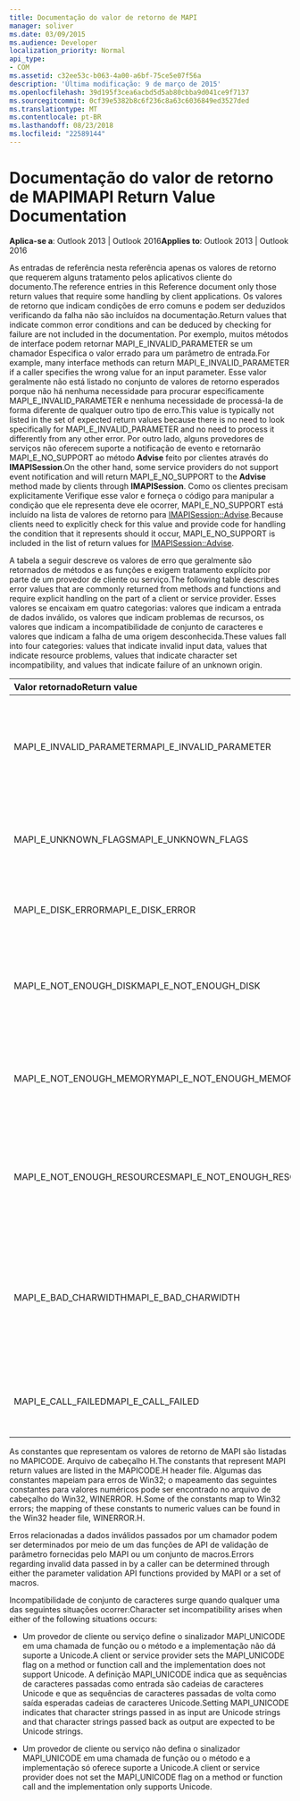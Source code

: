 ```yaml
---
title: Documentação do valor de retorno de MAPI
manager: soliver
ms.date: 03/09/2015
ms.audience: Developer
localization_priority: Normal
api_type:
- COM
ms.assetid: c32ee53c-b063-4a00-a6bf-75ce5e07f56a
description: 'Última modificação: 9 de março de 2015'
ms.openlocfilehash: 39d195f3cea6acbd5d5ab80cbba9d041ce9f7137
ms.sourcegitcommit: 0cf39e5382b8c6f236c8a63c6036849ed3527ded
ms.translationtype: MT
ms.contentlocale: pt-BR
ms.lasthandoff: 08/23/2018
ms.locfileid: "22589144"
---
```

# <a name="mapi-return-value-documentation"></a><span data-ttu-id="08555-103">Documentação do valor de retorno de MAPI</span><span class="sxs-lookup"><span data-stu-id="08555-103">MAPI Return Value Documentation</span></span>

  
  
<span data-ttu-id="08555-104">**Aplica-se a**: Outlook 2013 | Outlook 2016</span><span class="sxs-lookup"><span data-stu-id="08555-104">**Applies to**: Outlook 2013 | Outlook 2016</span></span> 
  
<span data-ttu-id="08555-105">As entradas de referência nesta referência apenas os valores de retorno que requerem alguns tratamento pelos aplicativos cliente do documento.</span><span class="sxs-lookup"><span data-stu-id="08555-105">The reference entries in this Reference document only those return values that require some handling by client applications.</span></span> <span data-ttu-id="08555-106">Os valores de retorno que indicam condições de erro comuns e podem ser deduzidos verificando da falha não são incluídos na documentação.</span><span class="sxs-lookup"><span data-stu-id="08555-106">Return values that indicate common error conditions and can be deduced by checking for failure are not included in the documentation.</span></span> <span data-ttu-id="08555-107">Por exemplo, muitos métodos de interface podem retornar MAPI_E_INVALID_PARAMETER se um chamador Especifica o valor errado para um parâmetro de entrada.</span><span class="sxs-lookup"><span data-stu-id="08555-107">For example, many interface methods can return MAPI_E_INVALID_PARAMETER if a caller specifies the wrong value for an input parameter.</span></span> <span data-ttu-id="08555-108">Esse valor geralmente não está listado no conjunto de valores de retorno esperados porque não há nenhuma necessidade para procurar especificamente MAPI_E_INVALID_PARAMETER e nenhuma necessidade de processá-la de forma diferente de qualquer outro tipo de erro.</span><span class="sxs-lookup"><span data-stu-id="08555-108">This value is typically not listed in the set of expected return values because there is no need to look specifically for MAPI_E_INVALID_PARAMETER and no need to process it differently from any other error.</span></span> <span data-ttu-id="08555-109">Por outro lado, alguns provedores de serviços não oferecem suporte a notificação de evento e retornarão MAPI_E_NO_SUPPORT ao método **Advise** feito por clientes através do **IMAPISession**.</span><span class="sxs-lookup"><span data-stu-id="08555-109">On the other hand, some service providers do not support event notification and will return MAPI_E_NO_SUPPORT to the **Advise** method made by clients through **IMAPISession**.</span></span> <span data-ttu-id="08555-110">Como os clientes precisam explicitamente Verifique esse valor e forneça o código para manipular a condição que ele representa deve ele ocorrer, MAPI_E_NO_SUPPORT está incluído na lista de valores de retorno para [IMAPISession::Advise](imapisession-advise.md).</span><span class="sxs-lookup"><span data-stu-id="08555-110">Because clients need to explicitly check for this value and provide code for handling the condition that it represents should it occur, MAPI_E_NO_SUPPORT is included in the list of return values for [IMAPISession::Advise](imapisession-advise.md).</span></span>
  
<span data-ttu-id="08555-111">A tabela a seguir descreve os valores de erro que geralmente são retornados de métodos e as funções e exigem tratamento explícito por parte de um provedor de cliente ou serviço.</span><span class="sxs-lookup"><span data-stu-id="08555-111">The following table describes error values that are commonly returned from methods and functions and require explicit handling on the part of a client or service provider.</span></span> <span data-ttu-id="08555-112">Esses valores se encaixam em quatro categorias: valores que indicam a entrada de dados inválido, os valores que indicam problemas de recursos, os valores que indicam a incompatibilidade de conjunto de caracteres e valores que indicam a falha de uma origem desconhecida.</span><span class="sxs-lookup"><span data-stu-id="08555-112">These values fall into four categories: values that indicate invalid input data, values that indicate resource problems, values that indicate character set incompatibility, and values that indicate failure of an unknown origin.</span></span>
  
|<span data-ttu-id="08555-113">**Valor retornado**</span><span class="sxs-lookup"><span data-stu-id="08555-113">**Return value**</span></span>|<span data-ttu-id="08555-114">**Descrição**</span><span class="sxs-lookup"><span data-stu-id="08555-114">**Description**</span></span>|
|:-----|:-----|
|<span data-ttu-id="08555-115">MAPI_E_INVALID_PARAMETER</span><span class="sxs-lookup"><span data-stu-id="08555-115">MAPI_E_INVALID_PARAMETER</span></span>  <br/> |<span data-ttu-id="08555-116">Um ou mais dos parâmetros passado para o método ou funções não eram válidas.</span><span class="sxs-lookup"><span data-stu-id="08555-116">One or more of the parameters passed into the method or functions were not valid.</span></span>  <br/> |
|<span data-ttu-id="08555-117">MAPI_E_UNKNOWN_FLAGS</span><span class="sxs-lookup"><span data-stu-id="08555-117">MAPI_E_UNKNOWN_FLAGS</span></span>  <br/> |<span data-ttu-id="08555-118">Um ou mais valores para um parâmetro de sinalizadores não eram válidos.</span><span class="sxs-lookup"><span data-stu-id="08555-118">One or more values for a flags parameter were not valid.</span></span>  <br/> |
|<span data-ttu-id="08555-119">MAPI_E_DISK_ERROR</span><span class="sxs-lookup"><span data-stu-id="08555-119">MAPI_E_DISK_ERROR</span></span>  <br/> |<span data-ttu-id="08555-120">Houve um problema ao gravar ou ler o disco.</span><span class="sxs-lookup"><span data-stu-id="08555-120">There was a problem writing to or reading from disk.</span></span>  <br/> |
|<span data-ttu-id="08555-121">MAPI_E_NOT_ENOUGH_DISK</span><span class="sxs-lookup"><span data-stu-id="08555-121">MAPI_E_NOT_ENOUGH_DISK</span></span>  <br/> |<span data-ttu-id="08555-122">Espaço insuficiente em disco estava disponível para concluir a operação.</span><span class="sxs-lookup"><span data-stu-id="08555-122">Not enough disk space was available to complete the operation.</span></span>  <br/> |
|<span data-ttu-id="08555-123">MAPI_E_NOT_ENOUGH_MEMORY</span><span class="sxs-lookup"><span data-stu-id="08555-123">MAPI_E_NOT_ENOUGH_MEMORY</span></span>  <br/> |<span data-ttu-id="08555-124">Não há memória suficiente estava disponível para concluir a operação.</span><span class="sxs-lookup"><span data-stu-id="08555-124">Not enough memory was available to complete the operation.</span></span>  <br/> |
|<span data-ttu-id="08555-125">MAPI_E_NOT_ENOUGH_RESOURCES</span><span class="sxs-lookup"><span data-stu-id="08555-125">MAPI_E_NOT_ENOUGH_RESOURCES</span></span>  <br/> |<span data-ttu-id="08555-126">Recursos do sistema insuficientes estavam disponíveis para concluir a operação.</span><span class="sxs-lookup"><span data-stu-id="08555-126">Not enough system resources were available to complete the operation.</span></span>  <br/> |
|<span data-ttu-id="08555-127">MAPI_E_BAD_CHARWIDTH</span><span class="sxs-lookup"><span data-stu-id="08555-127">MAPI_E_BAD_CHARWIDTH</span></span>  <br/> |<span data-ttu-id="08555-128">Existe uma incompatibilidade os conjuntos de caracteres compatíveis com o chamador e a implementação.</span><span class="sxs-lookup"><span data-stu-id="08555-128">An incompatibility exists in the character sets supported by the caller and the implementation.</span></span>  <br/> |
|<span data-ttu-id="08555-129">MAPI_E_CALL_FAILED</span><span class="sxs-lookup"><span data-stu-id="08555-129">MAPI_E_CALL_FAILED</span></span>  <br/> |<span data-ttu-id="08555-130">Ocorreu um erro de origem inesperado ou desconhecido.</span><span class="sxs-lookup"><span data-stu-id="08555-130">An error of unexpected or unknown origin occurred.</span></span>  <br/> |
   
<span data-ttu-id="08555-131">As constantes que representam os valores de retorno de MAPI são listadas no MAPICODE. Arquivo de cabeçalho H.</span><span class="sxs-lookup"><span data-stu-id="08555-131">The constants that represent MAPI return values are listed in the MAPICODE.H header file.</span></span> <span data-ttu-id="08555-132">Algumas das constantes mapeiam para erros de Win32; o mapeamento das seguintes constantes para valores numéricos pode ser encontrado no arquivo de cabeçalho do Win32, WINERROR. H.</span><span class="sxs-lookup"><span data-stu-id="08555-132">Some of the constants map to Win32 errors; the mapping of these constants to numeric values can be found in the Win32 header file, WINERROR.H.</span></span>
  
<span data-ttu-id="08555-133">Erros relacionadas a dados inválidos passados por um chamador podem ser determinados por meio de um das funções de API de validação de parâmetro fornecidas pelo MAPI ou um conjunto de macros.</span><span class="sxs-lookup"><span data-stu-id="08555-133">Errors regarding invalid data passed in by a caller can be determined through either the parameter validation API functions provided by MAPI or a set of macros.</span></span> 
  
<span data-ttu-id="08555-134">Incompatibilidade de conjunto de caracteres surge quando qualquer uma das seguintes situações ocorrer:</span><span class="sxs-lookup"><span data-stu-id="08555-134">Character set incompatibility arises when either of the following situations occurs:</span></span>
  
- <span data-ttu-id="08555-135">Um provedor de cliente ou serviço define o sinalizador MAPI_UNICODE em uma chamada de função ou o método e a implementação não dá suporte a Unicode.</span><span class="sxs-lookup"><span data-stu-id="08555-135">A client or service provider sets the MAPI_UNICODE flag on a method or function call and the implementation does not support Unicode.</span></span> <span data-ttu-id="08555-136">A definição MAPI_UNICODE indica que as sequências de caracteres passadas como entrada são cadeias de caracteres Unicode e que as sequências de caracteres passadas de volta como saída esperadas cadeias de caracteres Unicode.</span><span class="sxs-lookup"><span data-stu-id="08555-136">Setting MAPI_UNICODE indicates that character strings passed in as input are Unicode strings and that character strings passed back as output are expected to be Unicode strings.</span></span>
    
- <span data-ttu-id="08555-137">Um provedor de cliente ou serviço não defina o sinalizador MAPI_UNICODE em uma chamada de função ou o método e a implementação só oferece suporte a Unicode.</span><span class="sxs-lookup"><span data-stu-id="08555-137">A client or service provider does not set the MAPI_UNICODE flag on a method or function call and the implementation only supports Unicode.</span></span>
    

